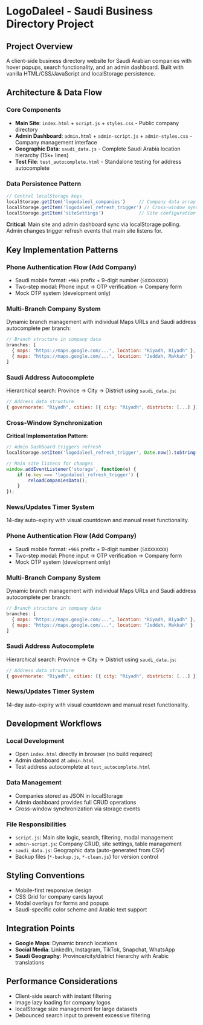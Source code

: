 # LogoDaleel - Saudi Business Directory Project

## Project Overview
A client-side business directory website for Saudi Arabian companies with hover popups, search functionality, and an admin dashboard. Built with vanilla HTML/CSS/JavaScript and localStorage persistence.

## Architecture & Data Flow

### Core Components
- **Main Site**: `index.html` + `script.js` + `styles.css` - Public company directory
- **Admin Dashboard**: `admin.html` + `admin-script.js` + `admin-styles.css` - Company management interface
- **Geographic Data**: `saudi_data.js` - Complete Saudi Arabia location hierarchy (15k+ lines)
- **Test File**: `test_autocomplete.html` - Standalone testing for address autocomplete

### Data Persistence Pattern
```javascript
// Central localStorage keys
localStorage.getItem('logodaleel_companies')     // Company data array
localStorage.getItem('logodaleel_refresh_trigger') // Cross-window sync
localStorage.getItem('siteSettings')             // Site configuration
```

**Critical**: Main site and admin dashboard sync via localStorage polling. Admin changes trigger refresh events that main site listens for.

## Key Implementation Patterns

### Phone Authentication Flow (Add Company)
- Saudi mobile format: `+966` prefix + 9-digit number (`5XXXXXXXX`)
- Two-step modal: Phone input → OTP verification → Company form
- Mock OTP system (development only)

### Multi-Branch Company System
Dynamic branch management with individual Maps URLs and Saudi address autocomplete per branch:
```javascript
// Branch structure in company data
branches: [
  { maps: "https://maps.google.com/...", location: "Riyadh, Riyadh" },
  { maps: "https://maps.google.com/...", location: "Jeddah, Makkah" }
]
```

### Saudi Address Autocomplete
Hierarchical search: Province → City → District using `saudi_data.js`:
```javascript
// Address data structure
{ governorate: "Riyadh", cities: [{ city: "Riyadh", districts: [...] }] }
```

### Cross-Window Synchronization
**Critical Implementation Pattern**:
```javascript
// Admin Dashboard triggers refresh
localStorage.setItem('logodaleel_refresh_trigger', Date.now().toString());

// Main site listens for changes
window.addEventListener('storage', function(e) {
    if (e.key === 'logodaleel_refresh_trigger') {
        reloadCompaniesData();
    }
});
```

### News/Updates Timer System
14-day auto-expiry with visual countdown and manual reset functionality.

### Phone Authentication Flow (Add Company)
- Saudi mobile format: `+966` prefix + 9-digit number (`5XXXXXXXX`)
- Two-step modal: Phone input → OTP verification → Company form
- Mock OTP system (development only)

### Multi-Branch Company System
Dynamic branch management with individual Maps URLs and Saudi address autocomplete per branch:
```javascript
// Branch structure in company data
branches: [
  { maps: "https://maps.google.com/...", location: "Riyadh, Riyadh" },
  { maps: "https://maps.google.com/...", location: "Jeddah, Makkah" }
]
```

### Saudi Address Autocomplete
Hierarchical search: Province → City → District using `saudi_data.js`:
```javascript
// Address data structure
{ governorate: "Riyadh", cities: [{ city: "Riyadh", districts: [...] }] }
```

### News/Updates Timer System
14-day auto-expiry with visual countdown and manual reset functionality.

## Development Workflows

### Local Development
- Open `index.html` directly in browser (no build required)
- Admin dashboard at `admin.html`
- Test address autocomplete at `test_autocomplete.html`

### Data Management
- Companies stored as JSON in localStorage
- Admin dashboard provides full CRUD operations
- Cross-window synchronization via storage events

### File Responsibilities
- `script.js`: Main site logic, search, filtering, modal management
- `admin-script.js`: Company CRUD, site settings, table management  
- `saudi_data.js`: Geographic data (auto-generated from CSV)
- Backup files (`*-backup.js`, `*-clean.js`) for version control

## Styling Conventions
- Mobile-first responsive design
- CSS Grid for company cards layout
- Modal overlays for forms and popups
- Saudi-specific color scheme and Arabic text support

## Integration Points
- **Google Maps**: Dynamic branch locations
- **Social Media**: LinkedIn, Instagram, TikTok, Snapchat, WhatsApp
- **Saudi Geography**: Province/city/district hierarchy with Arabic translations

## Performance Considerations
- Client-side search with instant filtering
- Image lazy loading for company logos
- localStorage size management for large datasets
- Debounced search input to prevent excessive filtering
